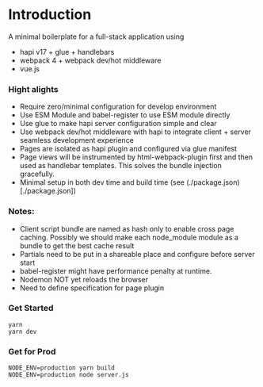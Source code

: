 # Introduction
A minimal boilerplate for a full-stack application using
* hapi v17 + glue + handlebars
* webpack 4 + webpack dev/hot middleware
* vue\.js

### Hight alights
* Require zero/minimal configuration for develop environment
* Use ESM Module and babel-register to use ESM module directly
* Use glue to make hapi server configuration simple and clear
* Use webpack dev/hot middleware with hapi to integrate client + server seamless
  development experience
* Pages are isolated as hapi plugin and configured via glue manifest
* Page views will be instrumented by html-webpack-plugin first and then used
  as handlebar templates. This solves the bundle injection gracefully.
* Minimal setup in both dev time and build time (see (./package.json)[./package.json])

### Notes:
* Client script bundle are named as hash only to enable cross page caching.
  Possibly we should make each node\_module module as a bundle to get the best
  cache result
* Partials need to be put in a shareable place and configure before server start
* babel-register might have performance penalty at runtime.
* Nodemon NOT yet reloads the browser
* Need to define specification for page plugin

### Get Started
```
yarn
yarn dev
```

### Get for Prod
```
NODE_ENV=production yarn build
NODE_ENV=production node server.js
```



